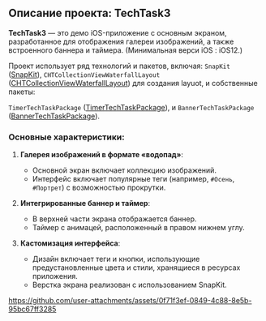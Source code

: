 ## Описание проекта: TechTask3

**TechTask3** — это демо iOS-приложение с основным экраном, разработанное для отображения галереи изображений, а также встроенного баннера и таймера. (Минимальная верси iOS : iOS12.)

Проект использует ряд технологий и пакетов, включая: 
`SnapKit` ([SnapKit](https://github.com/SnapKit/SnapKit)), 
`CHTCollectionViewWaterfallLayout` ([CHTCollectionViewWaterfallLayout](https://github.com/chiahsien/CHTCollectionViewWaterfallLayout)) для создания layuot, 
и собственные пакеты: 

 `TimerTechTaskPackage` ([TimerTechTaskPackage](https://github.com/username/TimerTechTaskPackage)), 
и `BannerTechTaskPackage` ([BannerTechTaskPackage](https://github.com/username/BannerTechTaskPackage)).

### Основные характеристики:

1. **Галерея изображений в формате «водопад»**:
   - Основной экран включает коллекцию изображений.
   - Интерфейс включает популярные теги (например, `#Осень`, `#Портрет`) с возможностью прокрутки.

2. **Интегрированные баннер и таймер**:
   - В верхней части экрана отображается баннер.
   - Таймер c анимацей, расположенный в правом нижнем углу.

3. **Кастомизация интерфейса**:
   - Дизайн включает теги и кнопки, использующие предустановленные цвета и стили, хранящиеся в ресурсах приложения.
   - Верстка экрана реализован с использованием SnapKit.


https://github.com/user-attachments/assets/0f71f3ef-0849-4c88-8e5b-95bc67ff3285





